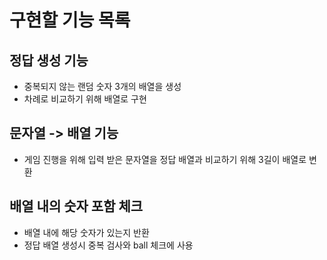 # 구현할 기능 목록

## 정답 생성 기능
* 중복되지 않는 랜덤 숫자 3개의 배열을 생성
* 차례로 비교하기 위해 배열로 구현

## 문자열 -> 배열 기능
* 게임 진행을 위해 입력 받은 문자열을 정답 배열과 비교하기 위해 3길이 배열로 변환

## 배열 내의 숫자 포함 체크
* 배열 내에 해당 숫자가 있는지 반환
* 정답 배열 생성시 중복 검사와 ball 체크에 사용
